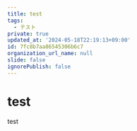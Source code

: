 ```yaml
---
title: test
tags:
  - テスト
private: true
updated_at: '2024-05-18T22:19:13+09:00'
id: 7fc8b7aa86545306b6c7
organization_url_name: null
slide: false
ignorePublish: false
---
```

# test
test
